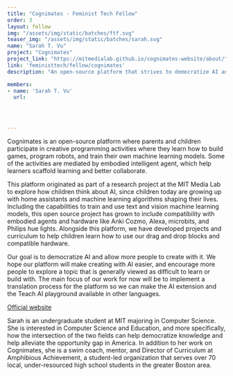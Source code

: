 ```yaml
---
title: "Cognimates - Feminist Tech Fellow"
order: 3
layout: fellow
img: "/assets/img/static/batches/ftf.svg"
teaser_img: "/assets/img/static/batches/sarah.svg"
name: "Sarah T. Vu"
project: "Cognimates"
project_link: "https://mitmedialab.github.io/cognimates-website/about/"
link: 'feministtech/fellow/cognimates'
description: "An open-source platform that strives to democratize AI and wants to allow more people to create with it. Parents and children participate in creative programming activities where they learn how to build games, program robots, and train their own machine learning models."

members:
- name: 'Sarah T. Vu'
  url:




---
```

<p>Cognimates is an open-source platform where parents and children participate in creative programming activities where they learn how to build games, program robots, and train their own machine learning models. Some of the activities are mediated by embodied intelligent agent, which help learners scaffold learning and better collaborate.</p>

<p>This platform originated as part of a research project at the MIT Media Lab to explore how children think about AI, since children today are growing up with home assistants and machine learning algorithms shaping their lives. Including the capabilities to train and use text and vision machine learning models, this open source project has grown to include compatibility with embodied agents and hardware like Anki Cozmo, Alexa, microbits, and Philips hue lights. Alongside this platform, we have developed projects and curriculum to help children learn how to use our drag and drop blocks and compatible hardware.</p> 

<p>Our goal is to democratize AI and allow more people to create with it. We hope our platform will make creating with AI easier, and encourage more people to explore a topic that is generally viewed as difficult to learn or build with. The main focus of our work for now will be to implement a translation process for the platform so we can make the AI extension and the Teach AI playground available in other languages.</p>

<p><a href="https://mitmedialab.github.io/cognimates-website/about/" target="_blank">Official website</a></p>

<p><span class="uppercase font-regular">Sarah</span> is an undergraduate student at MIT majoring in Computer Science. She is interested in Computer Science and Education, and more specifically, how the intersection of the two fields can help democratize knowledge and help alleviate the opportunity gap in America. In addition to her work on Cognimates, she is a swim coach, mentor, and Director of Curriculum at Amphibious Achievement, a student-led organization that serves over 70 local, under-resourced high school students in the greater Boston area. </p>






